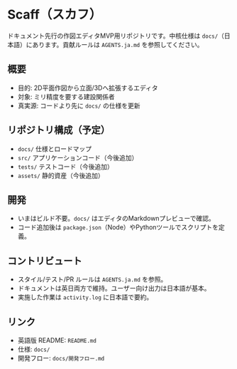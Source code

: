 # Scaff（スカフ）

ドキュメント先行の作図エディタMVP用リポジトリです。中核仕様は `docs/`（日本語）にあります。貢献ルールは `AGENTS.ja.md` を参照してください。

## 概要
- 目的: 2D平面作図から立面/3Dへ拡張するエディタ
- 対象: ミリ精度を要する建設関係者
- 真実源: コードより先に `docs/` の仕様を更新

## リポジトリ構成（予定）
- `docs/` 仕様とロードマップ
- `src/` アプリケーションコード（今後追加）
- `tests/` テストコード（今後追加）
- `assets/` 静的資産（今後追加）

## 開発
- いまはビルド不要。`docs/` はエディタのMarkdownプレビューで確認。
- コード追加後は `package.json`（Node）やPythonツールでスクリプトを定義。

## コントリビュート
- スタイル/テスト/PR ルールは `AGENTS.ja.md` を参照。
- ドキュメントは英日両方で維持。ユーザー向け出力は日本語が基本。
- 実施した作業は `activity.log` に日本語で要約。

## リンク
- 英語版 README: `README.md`
- 仕様: `docs/`
- 開発フロー: `docs/開発フロー.md`
